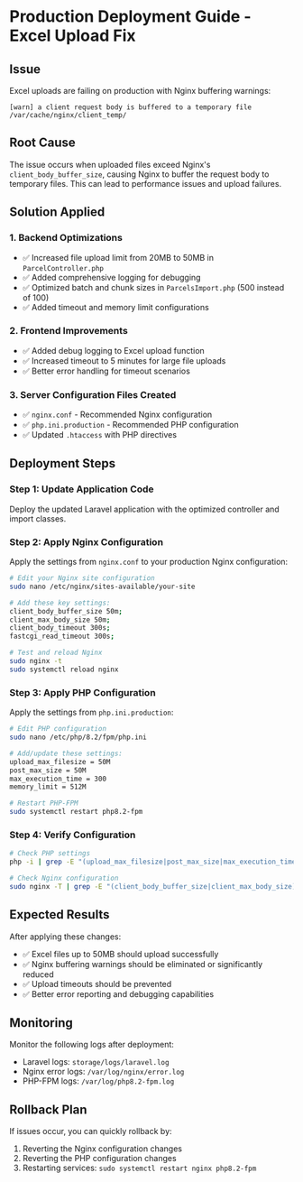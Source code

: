 # Production Deployment Guide - Excel Upload Fix

## Issue
Excel uploads are failing on production with Nginx buffering warnings:
```
[warn] a client request body is buffered to a temporary file /var/cache/nginx/client_temp/
```

## Root Cause
The issue occurs when uploaded files exceed Nginx's `client_body_buffer_size`, causing Nginx to buffer the request body to temporary files. This can lead to performance issues and upload failures.

## Solution Applied

### 1. Backend Optimizations
- ✅ Increased file upload limit from 20MB to 50MB in `ParcelController.php`
- ✅ Added comprehensive logging for debugging
- ✅ Optimized batch and chunk sizes in `ParcelsImport.php` (500 instead of 100)
- ✅ Added timeout and memory limit configurations

### 2. Frontend Improvements
- ✅ Added debug logging to Excel upload function
- ✅ Increased timeout to 5 minutes for large file uploads
- ✅ Better error handling for timeout scenarios

### 3. Server Configuration Files Created
- ✅ `nginx.conf` - Recommended Nginx configuration
- ✅ `php.ini.production` - Recommended PHP configuration
- ✅ Updated `.htaccess` with PHP directives

## Deployment Steps

### Step 1: Update Application Code
Deploy the updated Laravel application with the optimized controller and import classes.

### Step 2: Apply Nginx Configuration
Apply the settings from `nginx.conf` to your production Nginx configuration:

```bash
# Edit your Nginx site configuration
sudo nano /etc/nginx/sites-available/your-site

# Add these key settings:
client_body_buffer_size 50m;
client_max_body_size 50m;
client_body_timeout 300s;
fastcgi_read_timeout 300s;

# Test and reload Nginx
sudo nginx -t
sudo systemctl reload nginx
```

### Step 3: Apply PHP Configuration
Apply the settings from `php.ini.production`:

```bash
# Edit PHP configuration
sudo nano /etc/php/8.2/fpm/php.ini

# Add/update these settings:
upload_max_filesize = 50M
post_max_size = 50M
max_execution_time = 300
memory_limit = 512M

# Restart PHP-FPM
sudo systemctl restart php8.2-fpm
```

### Step 4: Verify Configuration
```bash
# Check PHP settings
php -i | grep -E "(upload_max_filesize|post_max_size|max_execution_time|memory_limit)"

# Check Nginx configuration
sudo nginx -T | grep -E "(client_body_buffer_size|client_max_body_size)"
```

## Expected Results
After applying these changes:
- ✅ Excel files up to 50MB should upload successfully
- ✅ Nginx buffering warnings should be eliminated or significantly reduced
- ✅ Upload timeouts should be prevented
- ✅ Better error reporting and debugging capabilities

## Monitoring
Monitor the following logs after deployment:
- Laravel logs: `storage/logs/laravel.log`
- Nginx error logs: `/var/log/nginx/error.log`
- PHP-FPM logs: `/var/log/php8.2-fpm.log`

## Rollback Plan
If issues occur, you can quickly rollback by:
1. Reverting the Nginx configuration changes
2. Reverting the PHP configuration changes
3. Restarting services: `sudo systemctl restart nginx php8.2-fpm`